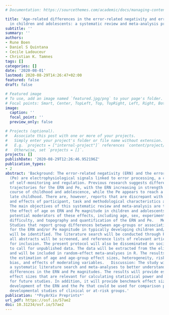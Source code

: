 ```yaml
---
# Documentation: https://sourcethemes.com/academic/docs/managing-content/

title: 'Age-related differences in the error-related negativity and error positivity
  in children and adolescents: a systematic review and meta-analysis protocol'
subtitle: ''
summary: ''
authors:
- Rune Boen
- Daniel S Quintana
- Cecile Ladouceur
- Christian K. Tamnes
tags: []
categories: []
date: '2020-08-01'
lastmod: 2020-08-29T14:26:47+02:00
featured: false
draft: false

# Featured image
# To use, add an image named `featured.jpg/png` to your page's folder.
# Focal points: Smart, Center, TopLeft, Top, TopRight, Left, Right, BottomLeft, Bottom, BottomRight.
image:
  caption: ''
  focal_point: ''
  preview_only: false

# Projects (optional).
#   Associate this post with one or more of your projects.
#   Simply enter your project's folder or file name without extension.
#   E.g. `projects = ["internal-project"]` references `content/project/deep-learning/index.md`.
#   Otherwise, set `projects = []`.
projects: []
publishDate: '2020-08-29T12:26:46.952196Z'
publication_types:
- 2
abstract: 'Background: The error-related negativity (ERN) and the error positivity
  (Pe) are electrophysiological signals linked to error processing, a crucial aspect
  of self-monitoring and regulation. Previous research suggests different developmental
  trajectories for the ERN and Pe, with the ERN increasing in strength during the
  course of childhood and adolescence, while the Pe appears to reach a plateau by
  late childhood. There are, however, reports that are discrepant with this pattern,
  and effects of participant, task and methodological characteristics are poorly understood.
  The main objectives of this systematic review and meta-analysis are to evaluate
  the effect of age on ERN and Pe magnitude in children and adolescents, and to examine
  potential moderators of these effects, including age, sex, experimental task, task
  difficulty, and topography and quantification of the ERN and Pe.   Methods/design:
  Studies that report group differences between age-groups or associations with age
  for the ERN and/or Pe magnitude in typically developing children and/or adolescents
  will be identified. The literature search will be conducted through PubMed and Scopus,
  all abstracts will be screened, and reference lists of relevant articles cross-checked
  for inclusion. The present protocol will also be disseminated on social media platforms
  to call for unpublished data. The data will be extracted from the eligible studies
  and will be included in random-effect meta-analyses in R. The results will include
  the estimation of age and age-group effect sizes, heterogeneity, risk of publication
  bias, and effects of moderating variables.   Discussion: The study will include
  a systematic literature search and meta-analyses to better understand age-related
  differences in the ERN and Pe magnitudes. The results will provide estimates of
  effect sizes that are relevant for calculating statistical power and sample sizes
  for future studies. In addition, it will provide benchmark effect sizes for typical
  development of the ERN and the Pe that could be used for comparison purposes in
  developmental studies of clinical or at-risk groups.'
publication: '*PsyArXiv Preprints*'
url_pdf: https://osf.io/57ae2
doi: 10.31234/osf.io/57ae2
---
```

